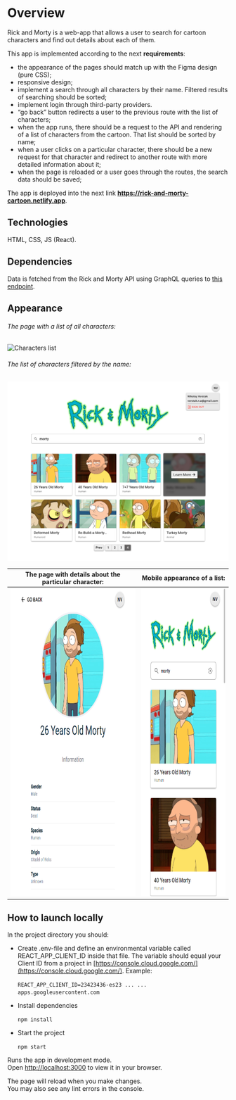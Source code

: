# Overview

Rick and Morty is a web-app that allows a user to search for cartoon characters and find out details about each of them.

This app is implemented according to the next **requirements**:

-   the appearance of the pages should match up with the Figma design (pure CSS);
-   responsive design;
-   implement a search through all characters by their name. Filtered results of searching should be sorted;
-   implement login through third-party providers.
-   “go back” button redirects a user to the previous route with the list of characters;
-   when the app runs, there should be a request to the API and rendering of a list of characters from the cartoon. That list should be sorted by name;
-   when a user clicks on a particular character, there should be a new request for that character and redirect to another route with more detailed information about it;
-   when the page is reloaded or a user goes through the routes, the search data should be saved;

The app is deployed into the next link **https://rick-and-morty-cartoon.netlify.app**.

## Technologies

HTML, CSS, JS (React).

## Dependencies

Data is fetched from the Rick and Morty API using GraphQL queries to [this endpoint](https://rickandmortyapi.com/graphql).

## Appearance

###### The page with a list of all characters:

<img src="/appearance/characters_list_web.png" alt="Characters list"  height="1000px">

###### The list of characters filtered by the name:

<img src="/appearance/characters_list_filtered.png" alt="Filtered list">

|               The page with details about the particular character:               |                              Mobile appearance of a list:                              |
| :-------------------------------------------------------------------------------: | :------------------------------------------------------------------------------------: |
| <img src="/appearance/one_character_web.png" alt="Filtered list"  height="700px"> | <img src="/appearance/characters_list_mobile.png" alt="Filtered list"  height="700px"> |

## How to launch locally

In the project directory you should:

-   Create .env-file and define an environmental variable called REACT_APP_CLIENT_ID inside that file. The variable should equal your Client ID from a project in [https://console.cloud.google.com/](https://console.cloud.google.com/). Example:

    `REACT_APP_CLIENT_ID=23423436-es23 ... ... apps.googleusercontent.com`

-   Install dependencies

    `npm install`

-   Start the project

    `npm start`

Runs the app in development mode.\
Open [http://localhost:3000](http://localhost:3000) to view it in your browser.

The page will reload when you make changes.\
You may also see any lint errors in the console.
